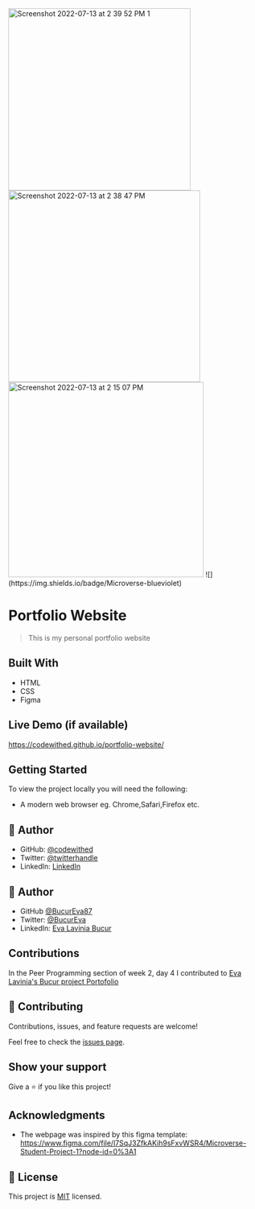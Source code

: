 <img width="362" alt="Screenshot 2022-07-13 at 2 39 52 PM 1" src="https://user-images.githubusercontent.com/80069705/178761498-6f54e176-974d-4a86-8148-8f74515a3fb0.png">
<img width="381" alt="Screenshot 2022-07-13 at 2 38 47 PM" src="https://user-images.githubusercontent.com/80069705/178761547-a6757693-62df-42a2-a36d-4432fe957ab0.png">
<img width="388" alt="Screenshot 2022-07-13 at 2 15 07 PM" src="https://user-images.githubusercontent.com/80069705/178761693-dbba22c8-9665-4350-ae0e-3bf007c0a0f4.png">
![](https://img.shields.io/badge/Microverse-blueviolet)

# Portfolio Website

> This is my personal portfolio website


## Built With

- HTML
- CSS
- Figma

## Live Demo (if available)

 https://codewithed.github.io/portfolio-website/


## Getting Started

To view the project locally you will need the following:
- A modern web browser eg. Chrome,Safari,Firefox etc.



## 👤 Author

- GitHub: [@codewithed](https://github.com/codewithed)
- Twitter: [@twitterhandle](https://twitter.com/meet__ed)
- LinkedIn: [LinkedIn](https://www.linkedin.com/in/edmund-yaw-debrah-054461235/)

## 👤 Author

- GitHub [@BucurEva87](https://github.com/BucurEva87)
- Twitter: [@BucurEva](https://twitter.com/BucurEva)
- LinkedIn: [Eva Lavinia Bucur](https://www.linkedin.com/in/eva-lavinia-bucur-89626b1b7)

## Contributions

In the Peer Programming section of week 2, day 4 I contributed to [Eva Lavinia's Bucur project Portofolio](https://github.com/BucurEva87/Portofolio)


## 🤝 Contributing

Contributions, issues, and feature requests are welcome!

Feel free to check the [issues page](../../issues/).

## Show your support

Give a ⭐️ if you like this project!

## Acknowledgments

- The webpage was inspired by this figma template:
https://www.figma.com/file/l7SqJ3ZfkAKih9sFxvWSR4/Microverse-Student-Project-1?node-id=0%3A1

## 📝 License

This project is [MIT](./MIT.md) licensed.
